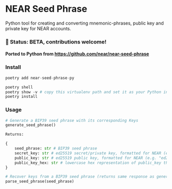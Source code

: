 # NEAR Seed Phrase

Python tool for creating and converting mnemonic-phrases, public key and private key for NEAR accounts.

### 🚨 Status: BETA, contributions welcome!

#### Ported to Python from https://github.com/near/near-seed-phrase
### Install

```py
poetry add near-seed-phrase-py
```

```py
poetry shell
poetry show -v # copy this virtualenv path and set it as your Python interpreter 
poetry install
```

### Usage
```py
# Generate a BIP39 seed phrase with its corresponding Keys
generate_seed_phrase()

Returns:

{
    seed_phrase: str # BIP39 seed phrase
    secret_key: str # ed25519 secret/private key, formatted for NEAR (e.g. "ed25519:[SECRET_KEY]")
    public_key: str # ed25519 public key, formatted for NEAR (e.g. "ed25519:[PUBLIC_KEY]")
    public_key_hex: str # lowercase hex representation of public_key that can be used as an implicit account ID; see https://docs.near.org/integrator/implicit-accounts
} 

# Recover keys from a BIP39 seed phrase (returns same response as generate_seed_phrase())
parse_seed_phrase(seed_phrase)

```




